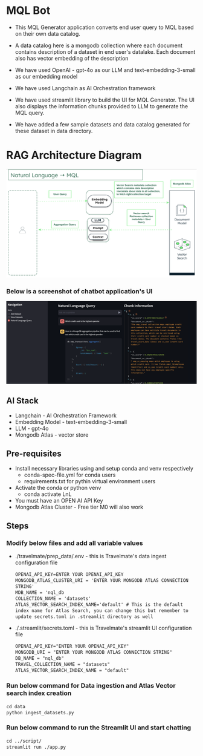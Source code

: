 # MQL Bot
- This MQL Generator application converts end user query to MQL based on their own data catalog. 

- A data catalog here is a mongodb collection where each document contains description of a dataset in end user's datalake. Each document also has vector embedding of the description 

- We have used OpenAI - gpt-4o as our LLM and text-embedding-3-small as our embedding model

- We have used Langchain as AI Orchestration framework

- We have used streamlit library to build the UI for MQL Generator. The UI also displays the information chunks provided to LLM to generate the MQL query.

- We have added a few sample datasets and data catalog generated for these dataset in data directory.



# RAG Architecture Diagram

![alt text](image-1.png)

### Below is a screenshot of chatbot application's UI 

![alt text](image-2.png)

## AI Stack
- Langchain - AI Orchestration Framework
- Embedding Model - text-embedding-3-small
- LLM - gpt-4o
- Mongodb Atlas - vector store



## Pre-requisites
- Install necessary libraries using and setup conda and venv respectively
   - conda-spec-file.yml for conda users
   - requirements.txt for pythin virtual environment users
- Activate the conda or python venv
   - conda activate LnL
- You must have an OPEN AI API Key
- Mongodb Atlas Cluster - Free tier M0 will also work

## Steps

### Modify below files and add all variable values
- ./travelmate/prep_data/.env - this is Travelmate's data ingest configuration file

   ```
   OPENAI_API_KEY=ENTER YOUR OPENAI_API_KEY
   MONGODB_ATLAS_CLUSTER_URI = 'ENTER YOUR MONGODB ATLAS CONNECTION STRING'
   MDB_NAME = 'nql_db
   COLLECTION_NAME = 'datasets'
   ATLAS_VECTOR_SEARCH_INDEX_NAME='default' # This is the default index name for Atlas Search, you can change this but remember to update secrets.toml in .streamlit directory as well
   ```
- ./.streamlit/secrets.toml - this is Travelmate's streamlit UI configuration file

   ```
   OPENAI_API_KEY="ENTER YOUR OPENAI_API_KEY"
   MONGODB_URI = "ENTER YOUR MONGODB ATLAS CONNECTION STRING"
   DB_NAME = "nql_db"
   TRAVEL_COLLECTION_NAME = "datasets"
   ATLAS_VECTOR_SEARCH_INDEX_NAME = "default"
   ```

### Run below command for Data ingestion and Atlas Vector search index creation
   
   ```
   cd data
   python ingest_datasets.py
   ```

### Run below command to run the Streamlit UI and start chatting
```
cd ../script/
streamlit run ./app.py
```



